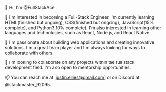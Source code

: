 👋 Hi, I'm @FullStackAce!

👀 I'm interested in becoming a Full-Stack Engineer. I'm currently learning HTML(finished but ongoing), CSS(finished but ongoing), JavaScript(15% complete), and Python3(10% complete). I'm also interested in learning other languages and technologies, such as React, Node.js, and React Native.

🌱 I'm passionate about building web applications and creating innovative solutions. I'm  a great team player and I'm always looking for ways to collaborate with others.

💞️ I'm looking to collaborate on any projects within the full stack development field. I'm also open to mentorship opportunities.

📫 You can reach me at [justin.ellies@gmail.com] or on Discord at @stackmaster_92095.
<!---
Full-Stack-Ace/Full-Stack-Ace is a ✨ special ✨ repository because its `README.md` (this file) appears on your GitHub profile.
You can click the Preview link to take a look at your changes.
--->
